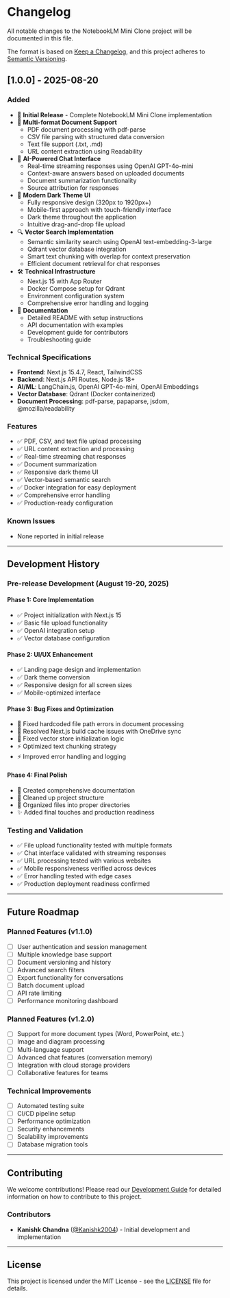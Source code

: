 # Changelog

All notable changes to the NotebookLM Mini Clone project will be documented in this file.

The format is based on [Keep a Changelog](https://keepachangelog.com/en/1.0.0/),
and this project adheres to [Semantic Versioning](https://semver.org/spec/v2.0.0.html).

## [1.0.0] - 2025-08-20

### Added
- 🚀 **Initial Release** - Complete NotebookLM Mini Clone implementation
- 📄 **Multi-format Document Support**
  - PDF document processing with pdf-parse
  - CSV file parsing with structured data conversion
  - Text file support (.txt, .md)
  - URL content extraction using Readability
- 🤖 **AI-Powered Chat Interface**
  - Real-time streaming responses using OpenAI GPT-4o-mini
  - Context-aware answers based on uploaded documents
  - Document summarization functionality
  - Source attribution for responses
- 🎨 **Modern Dark Theme UI**
  - Fully responsive design (320px to 1920px+)
  - Mobile-first approach with touch-friendly interface
  - Dark theme throughout the application
  - Intuitive drag-and-drop file upload
- 🔍 **Vector Search Implementation**
  - Semantic similarity search using OpenAI text-embedding-3-large
  - Qdrant vector database integration
  - Smart text chunking with overlap for context preservation
  - Efficient document retrieval for chat responses
- 🛠 **Technical Infrastructure**
  - Next.js 15 with App Router
  - Docker Compose setup for Qdrant
  - Environment configuration system
  - Comprehensive error handling and logging
- 📖 **Documentation**
  - Detailed README with setup instructions
  - API documentation with examples
  - Development guide for contributors
  - Troubleshooting guide

### Technical Specifications
- **Frontend**: Next.js 15.4.7, React, TailwindCSS
- **Backend**: Next.js API Routes, Node.js 18+
- **AI/ML**: LangChain.js, OpenAI GPT-4o-mini, OpenAI Embeddings
- **Vector Database**: Qdrant (Docker containerized)
- **Document Processing**: pdf-parse, papaparse, jsdom, @mozilla/readability

### Features
- ✅ PDF, CSV, and text file upload processing
- ✅ URL content extraction and processing
- ✅ Real-time streaming chat responses
- ✅ Document summarization
- ✅ Responsive dark theme UI
- ✅ Vector-based semantic search
- ✅ Docker integration for easy deployment
- ✅ Comprehensive error handling
- ✅ Production-ready configuration

### Known Issues
- None reported in initial release

---

## Development History

### Pre-release Development (August 19-20, 2025)

#### Phase 1: Core Implementation
- ✅ Project initialization with Next.js 15
- ✅ Basic file upload functionality
- ✅ OpenAI integration setup
- ✅ Vector database configuration

#### Phase 2: UI/UX Enhancement
- ✅ Landing page design and implementation
- ✅ Dark theme conversion
- ✅ Responsive design for all screen sizes
- ✅ Mobile-optimized interface

#### Phase 3: Bug Fixes and Optimization
- 🐛 Fixed hardcoded file path errors in document processing
- 🐛 Resolved Next.js build cache issues with OneDrive sync
- 🐛 Fixed vector store initialization logic
- ⚡ Optimized text chunking strategy
- ⚡ Improved error handling and logging

#### Phase 4: Final Polish
- 📝 Created comprehensive documentation
- 🧹 Cleaned up project structure
- 📁 Organized files into proper directories
- ✨ Added final touches and production readiness

### Testing and Validation
- ✅ File upload functionality tested with multiple formats
- ✅ Chat interface validated with streaming responses
- ✅ URL processing tested with various websites
- ✅ Mobile responsiveness verified across devices
- ✅ Error handling tested with edge cases
- ✅ Production deployment readiness confirmed

---

## Future Roadmap

### Planned Features (v1.1.0)
- [ ] User authentication and session management
- [ ] Multiple knowledge base support
- [ ] Document versioning and history
- [ ] Advanced search filters
- [ ] Export functionality for conversations
- [ ] Batch document upload
- [ ] API rate limiting
- [ ] Performance monitoring dashboard

### Planned Features (v1.2.0)
- [ ] Support for more document types (Word, PowerPoint, etc.)
- [ ] Image and diagram processing
- [ ] Multi-language support
- [ ] Advanced chat features (conversation memory)
- [ ] Integration with cloud storage providers
- [ ] Collaborative features for teams

### Technical Improvements
- [ ] Automated testing suite
- [ ] CI/CD pipeline setup
- [ ] Performance optimization
- [ ] Security enhancements
- [ ] Scalability improvements
- [ ] Database migration tools

---

## Contributing

We welcome contributions! Please read our [Development Guide](docs/DEVELOPMENT.md) for detailed information on how to contribute to this project.

### Contributors
- **Kanishk Chandna** ([@Kanishk2004](https://github.com/Kanishk2004)) - Initial development and implementation

---

## License

This project is licensed under the MIT License - see the [LICENSE](LICENSE) file for details.
